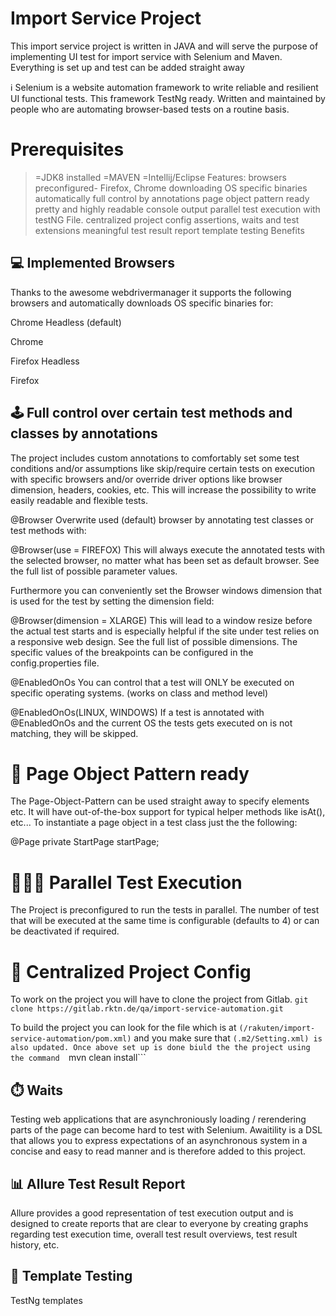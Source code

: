 # Import Service Project
This import service project is written in JAVA and will serve the purpose of implementing UI test for import service with Selenium and Maven. Everything is set up and test can be added straight away 

ℹ️ Selenium is a website automation framework  to write reliable and resilient UI functional tests. This framework TestNg ready. Written and maintained by people who are automating browser-based tests on a routine basis.


# Prerequisites


>=JDK8 installed
>=MAVEN
>=Intellij/Eclipse
Features:
browsers preconfigured- Firefox, Chrome
downloading OS specific binaries automatically
full control by annotations
page object pattern ready
pretty and highly readable console output
parallel test execution with testNG File.
centralized project config
assertions, waits and test extensions
meaningful test result report
template testing
Benefits


## 💻 Implemented Browsers
Thanks to the awesome webdrivermanager it supports the following browsers and automatically downloads OS specific binaries for:

Chrome Headless (default) 

Chrome 

Firefox Headless 

Firefox 

## 🕹️ Full control over certain test methods and classes by annotations
The project includes custom annotations to comfortably set some test conditions and/or assumptions like skip/require certain tests on execution with specific browsers and/or override driver options like browser dimension, headers, cookies, etc. This will increase the possibility to write easily readable and flexible tests.

@Browser
Overwrite used (default) browser by annotating test classes or test methods with:

@Browser(use = FIREFOX)
This will always execute the annotated tests with the selected browser, no matter what has been set as default browser. See the full list of possible parameter values.

Furthermore you can conveniently set the Browser windows dimension that is used for the test by setting the dimension field:

@Browser(dimension = XLARGE)
This will lead to a window resize before the actual test starts and is especially helpful if the site under test relies on a responsive web design. See the full list of possible dimensions. The specific values of the breakpoints can be configured in the config.properties file.

@EnabledOnOs
You can control that a test will ONLY be executed on specific operating systems. (works on class and method level)

@EnabledOnOs(LINUX, WINDOWS)
If a test is annotated with @EnabledOnOs and the current OS the tests gets executed on is not matching, they will be skipped.


# 📜 Page Object Pattern ready
The Page-Object-Pattern can be used straight away to specify elements etc. It will have out-of-the-box support for typical helper methods like isAt(), etc... To instantiate a page object in a test class just the the following:

@Page
private StartPage startPage;


# ‍👩‍👦‍👦 Parallel Test Execution
The Project is preconfigured to run the tests in parallel. The number of test that will be executed at the same time is configurable (defaults to 4) or can be deactivated if required.



# 🎯 Centralized Project Config
To work on the project you will have to clone the project from Gitlab.
```git clone https://gitlab.rktn.de/qa/import-service-automation.git```

To build the project you can look for the file which is at ```(/rakuten/import-service-automation/pom.xml)``` and you make sure that ```(.m2/Setting.xml) is also updated.
Once above set up is done biuld the the project using the command 
```mvn clean install```

## ⏱️ Waits
Testing web applications that are asynchroniously loading / rerendering parts of the page can become hard to test with Selenium. Awaitility is a DSL that allows you to express expectations of an asynchronous system in a concise and easy to read manner and is therefore added to this project.

## 📊 Allure Test Result Report
Allure provides a good representation of test execution output and is designed to create reports that are clear to everyone by creating graphs regarding test execution time, overall test result overviews, test result history, etc.

## 🚀 Template Testing
TestNg templates
